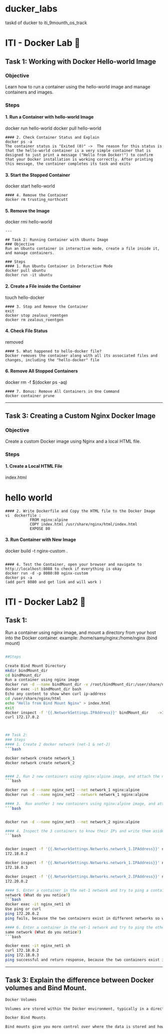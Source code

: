 # ducker_labs
taskd of ducker to iti_9mounth_os_track

# ITI - Docker Lab 🐋

## Task 1: Working with Docker Hello-world Image
### Objective
Learn how to run a container using the hello-world image and manage containers and images.

### Steps
#### 1. Run a Container with hello-world Image
docker run hello-world
docker pull hello-world
```
#### 2. Check Container Status and Explain
docker ps -a
The container status is "Exited (0)" ->  The reason for this status is that the hello-world container is a very simple container that is designed to just print a message ("Hello from Docker!") to confirm that your Docker installation is working correctly. After printing this message, the container completes its task and exits 
```
#### 3. Start the Stopped Container
docker start hello-world
```
#### 4. Remove the Container
docker rm trusting_northcutt
```
#### 5. Remove the Image
docker rmi hello-world
```
---

## Task 2: Running Container with Ubuntu Image
### Objective
Run an Ubuntu container in interactive mode, create a file inside it, and manage containers.

### Steps
#### 1. Run Ubuntu Container in Interactive Mode
docker pull ubuntu
docker run -it ubuntu
```
#### 2. Create a File inside the Container
touch hello-docker
```
#### 3. Stop and Remove the Container
exit
docker stop zealous_roentgen
docker rm zealous_roentgen
```
#### 4. Check File Status
removed
```
#### 5. What happened to hello-docker file?
Docker removes the container along with all its associated files and changes, including the "hello-docker" file
```
#### 6. Remove All Stopped Containers

docker rm -f $(docker ps -aq)
```
#### 7. Bonus: Remove All Containers in One Command
docker container prune
```

---
## Task 3: Creating a Custom Nginx Docker Image
### Objective
Create a custom Docker image using Nginx and a local HTML file.

### Steps
#### 1. Create a Local HTML File
index.html <h1>hello world</h1>
```
#### 2. Write Dockerfile and Copy the HTML file to the Docker Image
vi  dockerfile :
           FROM nginx:alpine
           COPY index.html /usr/share/nginx/html/index.html
           EXPOSE 80
```
#### 3. Run Container with New Image
docker build -t nginx-custom .
```

#### 4. Test the Container, open your browser and navigate to http://localhost:8088 to check if everything is okay
docker run -d -p 8080:80 nginx-custom
docker ps -a
(add port 8080 and get link and will work )
```







# ITI - Docker Lab2 🐋

## Task 1:
Run a container using nginx image, and mount a directory from your host into the 
Docker container. example: /home/samy/nginx:/home/nginx (bind mount)
```bash

##Steps

Create Bind Mount Directory
mkdir bindMount_dir
cd bindMount_dir
Run a container using nginx image
docker run -d --name bindMount_dir -v /root/bindMount_dir:/user/share/nginx/html nginx
docker exec -it bindMount_dir bash
Echo any content to show when curl ip-address
cd /user/share/nginx/html
echo "Hello from Bind Mount Nginx" > index.html
exit
docker inspect -f '{{.NetworkSettings.IPAddress}}' bindMount_dir    ->172.17.0.2
curl 172.17.0.2



## Task 2:
### Steps
#### 1. Create 2 docker network (net-1 & net-2)
```bash

docker network create network_1
docker network create network_2


#### 2. Run 2 new containers using nginx:alpine image, and attach the net-1 to them
```bash

docker run -d --name nginx_net1 --net network_1 nginx:alpine
docker run -d --name nginx_net2 --network network_1 nginx:alpine

#### 3.  Run another 1 new containers using nginx:alpine image, and attach the net-2 to them
```bash


docker run -d --name nginx_net3 --net network_2 nginx:alpine

#### 4. Inspect the 3 containers to know their IPs and write them aside
```bash


docker inspect -f '{{.NetworkSettings.Networks.network_1.IPAddress}}' nginx_net1
172.18.0.2

docker inspect -f '{{.NetworkSettings.Networks.network_1.IPAddress}}' nginx_net2
172.18.0.3

docker inspect -f '{{.NetworkSettings.Networks.network_2.IPAddress}}' nginx_net3
172.20.0.2

#### 5. Enter a container in the net-1 network and try to ping a container in the net-2 
network (What do you notice?)
```bash
docker exec -it nginx_net1 sh 
Use ping or curl
ping 172.20.0.2
ping fails, because the two containers exist in different networks so we can see any response in terminal.

#### 6. Enter a container in the net-1 network and try to ping the other container in the 
same network (What do you notice?)
```bash

docker exec -it nginx_net1 sh 
curl 172.18.0.2
ping 172.18.0.3
ping successful and return response, because the two containers exist in the same network.

```
---
## Task 3: Explain the difference between Docker volumes and Bind Mount.
```bash
Docker Volumes

Volumes are stored within the Docker environment, typically in a directory on the host filesystem, but the location is managed by Docker and not directly accessible or configurable by the user.

Docker Bind Mounts

Bind mounts give you more control over where the data is stored and how it's accessed because you can specify any path on the host machine.
```
















